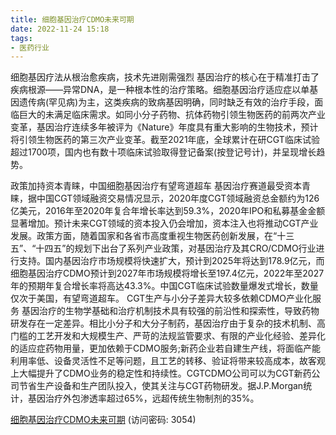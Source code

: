 ```yaml
---
title: 细胞基因治疗CDMO未来可期
date: 2022-11-24 15:18
tags:
- 医药行业
---
```

细胞基因疗法从根治愈疾病，技术先进刚需强烈
基因治疗的核心在于精准打击了疾病根源——异常DNA，是一种根本性的治疗策略。细胞基因治疗适应症以单基因遗传病(罕见病)为主，这类疾病的致病基因明确，同时缺乏有效的治疗手段，面临巨大的未满足临床需求。如同小分子药物、抗体药物引领生物医药的前两次产业变革，基因治疗连续多年被评为《Nature》年度具有重大影响的生物技术，预计将引领生物医药的第三次产业变革。截至2021年底，全球累计在研CGT临床试验超过1700项，国内也有数十项临床试验取得登记备案(按登记号计)，并呈现增长趋势。
<!-- more -->
政策加持资本青睐，中国细胞基因治疗有望弯道超车
基因治疗赛道最受资本青睐，据中国CGT领域融资交易情况显示，2020年度CGT领域融资总金额约为126亿美元，2016年至2020年复合年增长率达到59.3%，2020年IPO和私募基金金额显著增加。预计未来CGT领域的资本投入仍会增加，资本注入也将推动CGT产业发展。政策方面，随着国家和各省市高度重视生物医药创新发展，在“十三五”、“十四五”的规划下出台了系列产业政策，对基因治疗及其CRO/CDMO行业进行支持。国内基因治疗市场规模将快速扩大，预计到2025年将达到178.9亿元，而细胞基因治疗CDMO预计到2027年市场规模将增长至197.4亿元，2022年至2027年的预期年复合增长率将高达43.3%。中国CGT临床试验数量爆发式增长，数量仅次于美国，有望弯道超车。
CGT生产与小分子差异大较多依赖CDMO产业化服务
基因治疗的生物学基础和治疗机制技术具有较强的前沿性和探索性，导致药物研发存在一定差异。相比小分子和大分子制药，基因治疗由于复杂的技术机制、高门槛的工艺开发和大规模生产、严苛的法规监管要求、有限的产业化经验、差异化的适应症药物用量，更加依赖于CDMO服务;新药企业若自建生产线，将面临产能利用率低、设备灵活性不足等问题，且工艺的转移、验证将带来较高成本，故客观上大幅提升了CDMO业务的稳定性和持续性。CGTCDMO公司可以为CGT新药公司节省生产设备和生产团队投入，使其关注与CGT药物研发。据J.P.Morgan统计，基因治疗外包渗透率超过65%，远超传统生物制剂的35%。

[细胞基因治疗CDMO未来可期](https://url12.ctfile.com/f/3948612-730901854-3da7e0?p=3054)
(访问密码: 3054)

